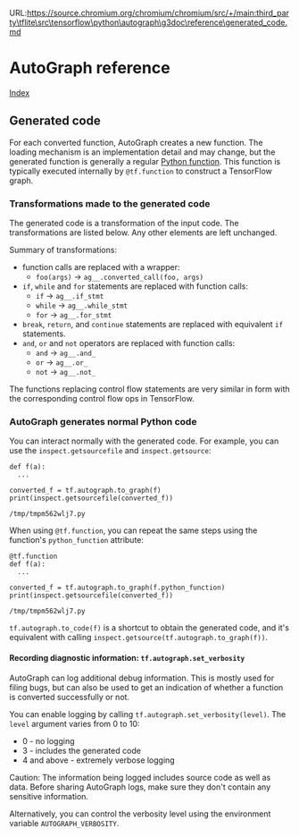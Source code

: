 URL:https://source.chromium.org/chromium/chromium/src/+/main:third_party\tflite\src\tensorflow\python\autograph\g3doc\reference\generated_code.md
# AutoGraph reference

[Index](index.md)

## Generated code

For each converted function, AutoGraph creates a new function. The
loading mechanism is an implementation detail and may change, but the
generated function is generally a regular
[Python function](https://docs.python.org/3/reference/compound_stmts.html#function).
This function is typically executed internally by `@tf.function` to construct a
TensorFlow graph.

### Transformations made to the generated code

The generated code is a transformation of the input code. The transformations
are listed below. Any other elements are left unchanged.

Summary of transformations:

 * function calls are replaced with a wrapper:
   * `foo(args)` -> `ag__.converted_call(foo, args)`
 * `if`, `while` and `for` statements are replaced with function calls:
   * `if` -> `ag__.if_stmt`
   * `while` -> `ag__.while_stmt`
   * `for` -> `ag__.for_stmt`
 * `break`, `return`, and `continue` statements are replaced with equivalent
   `if` statements.
 * `and`, `or` and `not` operators are replaced with function calls:
   * `and` -> `ag__.and_`
   * `or` -> `ag__.or_`
   * `not` -> `ag__.not_`

The functions replacing control flow statements are very similar in form with
the corresponding control flow ops in TensorFlow.

### AutoGraph generates normal Python code

You can interact normally with the generated code. For example, you can use
the `inspect.getsourcefile` and `inspect.getsource`:

```
def f(a):
  ...

converted_f = tf.autograph.to_graph(f)
print(inspect.getsourcefile(converted_f))
```
```
/tmp/tmpm562wlj7.py
```

When using `@tf.function`, you can repeat the same steps using the function's
`python_function` attribute:

```
@tf.function
def f(a):
  ...

converted_f = tf.autograph.to_graph(f.python_function)
print(inspect.getsourcefile(converted_f))
```
```
/tmp/tmpm562wlj7.py
```

`tf.autograph.to_code(f)` is a shortcut to obtain the generated code, and it's
equivalent with calling `inspect.getsource(tf.autograph.to_graph(f))`.

#### Recording diagnostic information: `tf.autograph.set_verbosity`

AutoGraph can log additional debug information. This is mostly used for filing
bugs, but can also be used to get an indication of whether a function is
converted successfully or not.

You can enable logging by calling `tf.autograph.set_verbosity(level)`. The
`level` argument varies from 0 to 10:

 * 0 - no logging
 * 3 - includes the generated code
 * 4 and above - extremely verbose logging

Caution: The information being logged includes source code as well as
data. Before sharing AutoGraph logs, make sure they don't contain any sensitive
information.

Alternatively, you can control the verbosity level using the environment
variable `AUTOGRAPH_VERBOSITY`.
